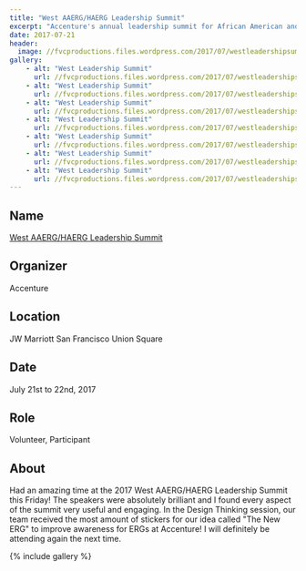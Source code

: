 ```yaml
---
title: "West AAERG/HAERG Leadership Summit"
excerpt: "Accenture's annual leadership summit for African American and Hispanic American employees."
date: 2017-07-21
header:
  image: //fvcproductions.files.wordpress.com/2017/07/westleadershipsummit-5.jpeg
gallery:
    - alt: "West Leadership Summit"
      url: //fvcproductions.files.wordpress.com/2017/07/westleadershipsummit-7.jpg
    - alt: "West Leadership Summit"
      url: //fvcproductions.files.wordpress.com/2017/07/westleadershipsummit-6.jpeg
    - alt: "West Leadership Summit"
      url: //fvcproductions.files.wordpress.com/2017/07/westleadershipsummit-5.jpeg
    - alt: "West Leadership Summit"
      url: //fvcproductions.files.wordpress.com/2017/07/westleadershipsummit-4.jpeg
    - alt: "West Leadership Summit"
      url: //fvcproductions.files.wordpress.com/2017/07/westleadershipsummit-3.jpeg
    - alt: "West Leadership Summit"
      url: //fvcproductions.files.wordpress.com/2017/07/westleadershipsummit-2.jpg
    - alt: "West Leadership Summit"
      url: //fvcproductions.files.wordpress.com/2017/07/westleadershipsummit-1.jpg
---
```


## Name

<a title="West AAERG/HAERG Leadership Summit" href="//www.accenture.com/us-en/company-diversity" target="_blank" rel="noopener">West AAERG/HAERG Leadership Summit</a>

## Organizer

Accenture

## Location

JW Marriott San Francisco Union Square

## Date

July 21st to 22nd, 2017

## Role

Volunteer, Participant

## About

Had an amazing time at the 2017 West AAERG/HAERG Leadership Summit this Friday! The speakers were absolutely brilliant and I found every aspect of the summit very useful and engaging. In the Design Thinking session, our team received the most amount of stickers for our idea called "The New ERG" to improve awareness for ERGs at Accenture! I will definitely be attending again the next time.

{% include gallery %}